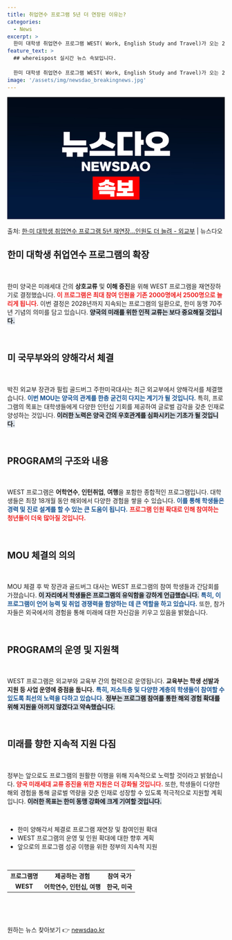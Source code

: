 ```yaml
---
title: 취업연수 프로그램 5년 더 연장된 이유는?
categories:
  - News
excerpt: >
  한미 대학생 취업연수 프로그램 WEST( Work, English Study and Travel)가 오는 2…
feature_text: >
  ## whereispost 실시간 뉴스 속보입니다.

  한미 대학생 취업연수 프로그램 WEST( Work, English Study and Travel)가 오는 2…
image: '/assets/img/newsdao_breakingnews.jpg'
---
```


![뉴스다오 속보](/assets/img/newsdao_breakingnews.jpg)

<p>출처: <a href="https://newsdao.kr/2708" rel="dofollow">한·미 대학생 취업연수 프로그램 5년 재연장…인원도 더 늘려 - 외교부</a> | 뉴스다오</p>

<h2 data-ke-size="size26">한미 대학생 취업연수 프로그램의 확장</h2>

<p data-ke-size="size16">&nbsp;</p>

한미 양국은 미래세대 간의 <b>상호교류</b> 및 <b>이해 증진</b>을 위해 WEST 프로그램을 재연장하기로 결정했습니다. <b><span style="color: #ee2323;">이 프로그램은 최대 참여 인원을 기존 2000명에서 2500명으로 늘리게 됩니다.</span></b> 이번 결정은 2028년까지 지속되는 프로그램의 일환으로, 한미 동맹 70주년 기념의 의미를 담고 있습니다. <b><span style="background-color: #21538527;">양국의 미래를 위한 인적 교류는 보다 중요해질 것입니다.</span></b>

<p data-ke-size="size16">&nbsp;</p>

<h2 data-ke-size="size26">미 국무부와의 양해각서 체결</h2>

<p data-ke-size="size16">&nbsp;</p>

박진 외교부 장관과 필립 골드버그 주한미국대사는 최근 외교부에서 양해각서를 체결했습니다. <b><span style="color: #1a5490;">이번 MOU는 양국의 관계를 한층 굳건히 다지는 계기가 될 것입니다.</span></b> 특히, 프로그램의 목표는 대학생들에게 다양한 인턴십 기회를 제공하여 글로벌 감각을 갖춘 인재로 양성하는 것입니다. <b><span style="background-color: #21538527;">이러한 노력은 양국 간의 우호관계를 심화시키는 기초가 될 것입니다.</span></b>

<p data-ke-size="size16">&nbsp;</p>

<h2 data-ke-size="size26">PROGRAM의 구조와 내용</h2>

<p data-ke-size="size16">&nbsp;</p>

WEST 프로그램은 <b>어학연수</b>, <b>인턴취업</b>, <b>여행</b>을 포함한 종합적인 프로그램입니다. 대학생들은 최장 18개월 동안 해외에서 다양한 경험을 쌓을 수 있습니다. <b><span style="color: #1a5490;">이를 통해 학생들은 경력 및 진로 설계를 할 수 있는 큰 도움이 됩니다.</span></b> <b><span style="color: #ee2323;">프로그램 인원 확대로 인해 참여하는 청년들이 더욱 많아질 것입니다.</span></b>

<p data-ke-size="size16">&nbsp;</p>

<h2 data-ke-size="size26">MOU 체결의 의의</h2>

<p data-ke-size="size16">&nbsp;</p>

MOU 체결 후 박 장관과 골드버그 대사는 WEST 프로그램의 참여 학생들과 간담회를 가졌습니다. <b><span style="background-color: #21538527;">이 자리에서 학생들은 프로그램의 유익함을 강하게 언급했습니다.</span></b> <b><span style="color: #1a5490;">특히, 이 프로그램이 언어 능력 및 취업 경쟁력을 함양하는 데 큰 역할을 하고 있습니다.</span></b> 또한, 참가자들은 외국에서의 경험을 통해 미래에 대한 자신감을 키우고 있음을 밝혔습니다.

<p data-ke-size="size16">&nbsp;</p>

<h2 data-ke-size="size26">PROGRAM의 운영 및 지원책</h2>

<p data-ke-size="size16">&nbsp;</p>

WEST 프로그램은 외교부와 교육부 간의 협력으로 운영됩니다. <b>교육부는 학생 선발과 지원 등 사업 운영에 중점을 둡니다.</b> <b><span style="color: #1a5490;">특히, 저소득층 및 다양한 계층의 학생들이 참여할 수 있도록 최선의 노력을 다하고 있습니다.</span></b> <b><span style="background-color: #21538527;">정부는 프로그램 참여를 통한 해외 경험 확대를 위해 지원을 아끼지 않겠다고 약속했습니다.</span></b>

<p data-ke-size="size16">&nbsp;</p>

<h2 data-ke-size="size26">미래를 향한 지속적 지원 다짐</h2>

<p data-ke-size="size16">&nbsp;</p>

정부는 앞으로도 프로그램의 원활한 이행을 위해 지속적으로 노력할 것이라고 밝혔습니다. <b><span style="color: #ee2323;">양국 미래세대 교류 증진을 위한 지원은 더 강화될 것입니다.</span></b> 또한, 학생들이 다양한 해외 경험을 통해 글로벌 역량을 갖춘 인재로 성장할 수 있도록 적극적으로 지원할 계획입니다. <b><span style="background-color: #21538527;">이러한 목표는 한미 동맹 강화에 크게 기여할 것입니다.</span></b>

<p data-ke-size="size16">&nbsp;</p>

<ul>
    <li>한미 양해각서 체결로 프로그램 재연장 및 참여인원 확대</li>
    <li>WEST 프로그램의 운영 및 인원 확대에 대한 향후 계획</li>
    <li>앞으로의 프로그램 성공 이행을 위한 정부의 지속적 지원</li>
</ul>

<p data-ke-size="size16">&nbsp;</p>

<table style="width: 100%;">
    <tr>
        <td style="text-align: center; height: 17px;"><b>프로그램명</b></td>
        <td style="text-align: center; height: 17px;"><b>제공하는 경험</b></td>
        <td style="text-align: center; height: 17px;"><b>참여 국가</b></td>
    </tr>
    <tr>
        <td style="text-align: center; height: 17px;"><b>WEST</b></td>
        <td style="text-align: center; height: 17px;"><b>어학연수, 인턴십, 여행</b></td>
        <td style="text-align: center; height: 17px;"><b>한국, 미국</b></td>
    </tr>
</table>

<p data-ke-size="size16">&nbsp;</p>

<p data-ke-size="size16">&nbsp;</p> 

원하는 뉴스 찾아보기 👉 <a href="https://newsdao.kr" rel="dofollow">newsdao.kr</a>


